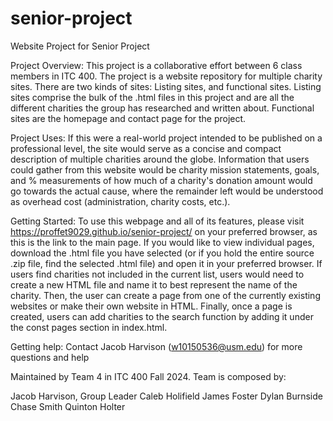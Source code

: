 # senior-project
Website Project for Senior Project 


Project Overview: This project is a collaborative effort between 6 class members in ITC 400. The project is a website repository for multiple charity sites. There are two kinds of sites: Listing sites, and functional sites. Listing sites comprise the bulk of the .html files in this project and are all the different charities the group has researched and written about. Functional sites are the homepage and contact page for the project. 

Project Uses: If this were a real-world project intended to be published on a professional level, the site would serve as a concise and compact description of multiple charities around the globe. Information that users could gather from this website would be charity mission statements, goals, and % measurements of how much of a charity's donation amount would go towards the actual cause, where the remainder left would be understood as overhead cost (administration, charity costs, etc.). 

Getting Started: To use this webpage and all of its features, please visit https://proffet9029.github.io/senior-project/ on your preferred browser, as this is the link to the main page. If you would like to view individual pages, download the .html file you have selected (or if you hold the entire source .zip file, find the selected .html file) and open it in your preferred browser. If users find charities not included in the current list, users would need to create a new HTML file and name it to best represent the name of the charity. Then, the user can create a page from one of the currently existing websites or make their own website in HTML. Finally, once a page is created, users can add charities to the search function by adding it under the const pages section in index.html. 

Getting help: Contact Jacob Harvison (w10150536@usm.edu) for more questions and help

Maintained by Team 4 in ITC 400 Fall 2024. 
Team is composed by:

Jacob Harvison, Group Leader
Caleb Holifield
James Foster
Dylan Burnside
Chase Smith
Quinton Holter
